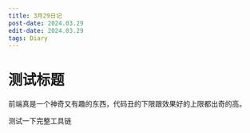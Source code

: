 ```yaml
---
title: 3月29日记
post-date: 2024.03.29
edit-date: 2024.03.29
tags: Diary
---
```


# 测试标题
前端真是一个神奇又有趣的东西，代码丑的下限跟效果好的上限都出奇的高。

测试一下完整工具链
